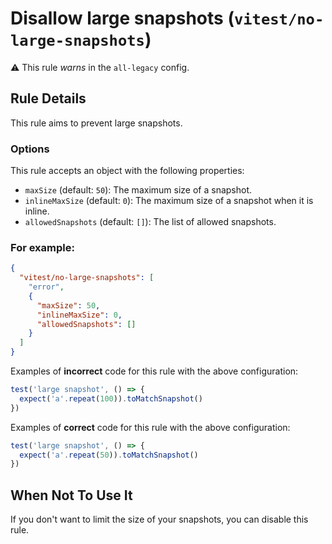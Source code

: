 # Disallow large snapshots (`vitest/no-large-snapshots`)

⚠️ This rule _warns_ in the `all-legacy` config.

<!-- end auto-generated rule header -->

## Rule Details

This rule aims to prevent large snapshots.


### Options

This rule accepts an object with the following properties:

* `maxSize` (default: `50`): The maximum size of a snapshot.
* `inlineMaxSize` (default: `0`): The maximum size of a snapshot when it is inline.
* `allowedSnapshots` (default: `[]`): The list of allowed snapshots.

### For example:

```json
{
  "vitest/no-large-snapshots": [
	"error",
	{
	  "maxSize": 50,
	  "inlineMaxSize": 0,
	  "allowedSnapshots": []
	}
  ]
}
```

Examples of **incorrect** code for this rule with the above configuration:

```js
test('large snapshot', () => {
  expect('a'.repeat(100)).toMatchSnapshot()
})
```

Examples of **correct** code for this rule with the above configuration:

```js
test('large snapshot', () => {
  expect('a'.repeat(50)).toMatchSnapshot()
})
```

## When Not To Use It

If you don't want to limit the size of your snapshots, you can disable this rule.

